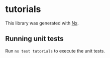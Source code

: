 # tutorials

This library was generated with [Nx](https://nx.dev).

## Running unit tests

Run `nx test tutorials` to execute the unit tests.
